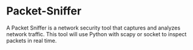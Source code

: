 # Packet-Sniffer
A Packet Sniffer is a network security tool that captures and analyzes network traffic. This tool will use Python with scapy or socket to inspect packets in real time.
